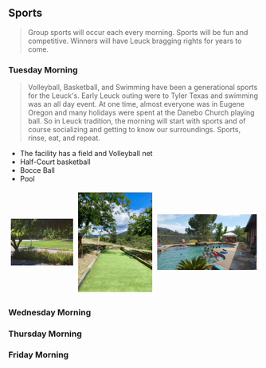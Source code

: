 <!--- This section is Cascading Style Sheet (CSS) and applies to HTML -->
<style>
/* "row style" is flexible size and aligns pictures in center */
.row {
  align-items: center;
  display: flex;
}

/* "column style" is one-third of the width with padding */
.column {
  flex: 33.33%;
  padding: 5px;
}
</style>

## Sports
> Group sports will occur each every morning.  Sports will be fun and competitive.  Winners will have Leuck bragging rights for years to come.

### Tuesday Morning
> Volleyball, Basketball, and Swimming have been a generational sports for the Leuck's.  Early Leuck outing were to Tyler Texas and swimming was an all day event.  At one time, almost everyone was in Eugene Oregon and many holidays were spent at the Danebo Church playing ball.  So in Leuck tradition, the morning will start with sports and of course socializing and getting to know our surroundings.  Sports, rinse, eat, and repeat.
- The facility has a field and Volleyball net
- Half-Court basketball
- Bocce Ball
- Pool

<div class="row"> <!--- make a new row -->
  <!-- each column is one-third of width -->
  <div class="column">
    <img src="/images/coram-ranch-field.webp" alt="Field" style="width:100%">
  </div>
   <div class="column">
    <img src="/images/coram-ranch-bocce.webp" alt="Bocce" style="width:100%">
  </div>
   <div class="column">
    <img src="/images/coram-ranch-pool.webp" alt="Pool" style="width:100%">
  </div>
</div>

### Wednesday Morning

### Thursday Morning

### Friday Morning